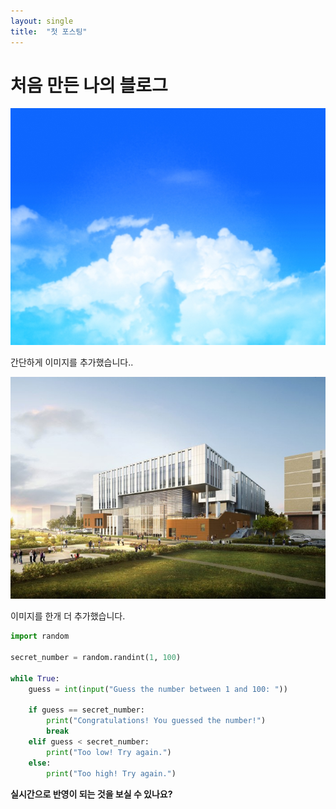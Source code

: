 ```yaml
---
layout: single 
title:  "첫 포스팅"
---
```


# 처음 만든 나의 블로그






![wrtFileImageView](../images/2024-07-05-blog/wrtFileImageView.jpg)

간단하게 이미지를 추가했습니다..





![lib](../images/2024-07-05-blog/lib.jpg)

이미지를 한개 더 추가했습니다.


```python
import random

secret_number = random.randint(1, 100)

while True:
    guess = int(input("Guess the number between 1 and 100: "))
    
    if guess == secret_number:
        print("Congratulations! You guessed the number!")
        break
    elif guess < secret_number:
        print("Too low! Try again.")
    else:
        print("Too high! Try again.")
```



**실시간으로 반영이 되는 것을 보실 수 있나요?**

